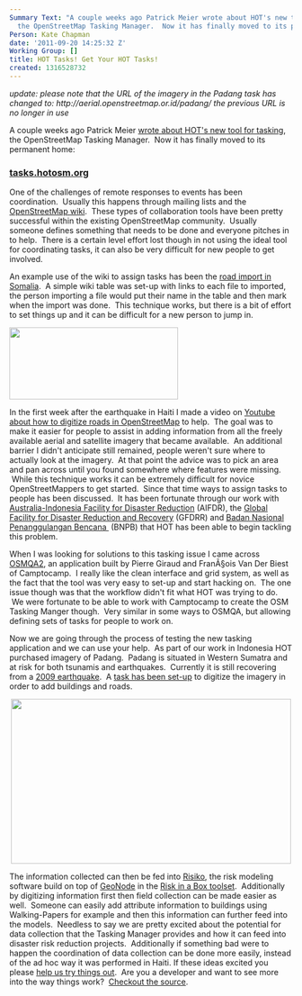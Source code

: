 ```yaml
---
Summary Text: "A couple weeks ago Patrick Meier wrote about HOT's new tool for tasking,
  the OpenStreetMap Tasking Manager.  Now it has finally moved to its permanent home:\r\ntasks.hotosm.org"
Person: Kate Chapman
date: '2011-09-20 14:25:32 Z'
Working Group: []
title: HOT Tasks! Get Your HOT Tasks!
created: 1316528732
---
```

<p><em>update: please note that the URL of the imagery in the Padang task has changed to: http://aerial.openstreetmap.or.id/padang/ the previous URL is no longer in use</em></p><p>A couple weeks ago Patrick Meier <a href="http://irevolution.net/2011/09/07/osm-micro-tasking/">wrote about HOT's new tool for tasking</a>, the OpenStreetMap Tasking Manager. &nbsp;Now it has finally moved to its permanent home:</p><h3><a href="http://tasks.hotosm.org/">tasks.hotosm.org</a></h3><p>One of the challenges of remote responses to events has been coordination. &nbsp;Usually this happens through mailing lists and the <a href="http://wiki.openstreetmap.org/wiki/Main_Page">OpenStreetMap wiki</a>. &nbsp;These types of collaboration tools have been pretty successful within the existing OpenStreetMap community. &nbsp;Usually someone defines something that needs to be done and everyone pitches in to help. &nbsp;There is a certain level effort lost though in not using the ideal tool for coordinating tasks, it can also be very difficult for new people to get involved.</p><p>An example use of the wiki to assign tasks has been the <a href="http://wiki.openstreetmap.org/wiki/WikiProject_Somalia/Roads">road import in Somalia</a>. &nbsp;A simple wiki table was set-up with links to each file to imported, the person importing a file would put their name in the table and then mark when the import was done. &nbsp;This technique works, but there is a bit of effort to set things up and it can be difficult for a new person to jump in.</p><p><a href="http://hot.openstreetmap.org/weblog/wp-content/uploads/2011/09/WikiProject-Somalia_Roads-OpenStreetMap-Wiki.png"><img class="aligncenter size-medium wp-image-181" title="WikiProject Somalia_Roads - OpenStreetMap Wiki" src="http://hot.openstreetmap.org/weblog/wp-content/uploads/2011/09/WikiProject-Somalia_Roads-OpenStreetMap-Wiki-300x128.png" alt="" height="128" width="300"></a></p><p>In the first week after the earthquake in Haiti I made a video on <a href="http://www.youtube.com/watch?v=D6pBBK1SHh0">Youtube about how to digitize roads in OpenStreetMap</a>&nbsp;to help. &nbsp;The goal was to make it easier for people to assist in adding information from all the freely available aerial and satellite imagery that became available. &nbsp;An additional barrier I didn't anticipate still remained, people weren't sure where to actually look at the imagery. &nbsp;At that point the advice was to pick an area and pan across until you found somewhere where features were missing. &nbsp;While this technique works it can be extremely difficult for novice OpenStreetMappers to get started. &nbsp;Since that time ways to assign tasks to people has been discussed. &nbsp;It has been fortunate through our work with <a href="http://www.aifdr.org/aifdr_public_website/">Australia-Indonesia Facility for Disaster Reduction</a>&nbsp;(AIFDR), the <a href="http://www.gfdrr.org/gfdrr/">Global Facility for Disaster Reduction and Recovery</a>&nbsp;(GFDRR) and <a href="http://www.bnpb.go.id/">Badan Nasional Penanggulangan Bencana&nbsp;</a>&nbsp;(BNPB) that HOT has been able to begin tackling this problem.</p><p>When I was looking for solutions to this tasking issue I came across <a href="http://osmqa2.qualitystreetmap.org/osmqa/">OSMQA2</a>, an application built by Pierre Giraud and FranÃ§ois&nbsp;Van Der Biest of Camptocamp. &nbsp;I really like the clean interface and grid system, as well as the fact that the tool was very easy to set-up and start hacking on. &nbsp;The one issue though was that the workflow didn't fit what HOT was trying to do. &nbsp;We were fortunate to be able to work with Camptocamp to create the OSM Tasking Manger though. &nbsp;Very similar in some ways to OSMQA, but allowing defining sets of tasks for people to work on.</p><p>Now we are going through the process of testing the new tasking application and we can use your help. &nbsp;As part of our work in Indonesia HOT purchased imagery of Padang. &nbsp;Padang is situated in Western Sumatra and at risk for both tsunamis and earthquakes. &nbsp;Currently it is still recovering from a <a href="http://en.wikipedia.org/wiki/2009_Sumatra_earthquakes">2009 earthquake</a>. &nbsp;A <a href="http://tasks.hotosm.org/job/2">task has been set-up</a>&nbsp;to digitize the imagery in order to add buildings and roads.</p><p style="text-align: center;"><a href="http://hot.openstreetmap.org/weblog/wp-content/uploads/2011/09/OSM-Tasking-Manager-Job-Imagery-of-Padang.png"><img class="aligncenter size-full wp-image-182" title="OSM Tasking Manager - Job - Imagery of Padang" src="http://hot.openstreetmap.org/weblog/wp-content/uploads/2011/09/OSM-Tasking-Manager-Job-Imagery-of-Padang.png" alt="" height="293" width="498"></a></p><p>The information collected can then be fed into <a href="https://github.com/AIFDR/riab/">Risiko</a>, the risk modeling software build on top of <a href="http://geonode.org/">GeoNode</a> in the <a href="http://riskinabox.org/">Risk in a Box toolset</a>. &nbsp;Additionally by digitizing information first then field collection can be made easier as well. &nbsp;Someone can easily add attribute information to buildings using Walking-Papers for example and then this information can further feed into the models. &nbsp;Needless to say we are pretty excited about the potential for data collection that the Tasking Manager provides and how it can feed into disaster risk reduction projects. &nbsp;Additionally if something bad were to happen the coordination of data collection can be done more easily, instead of the ad hoc way it was performed in Haiti. If these ideas excited you please <a href="http://tasks.hotosm.org/job/2">help us try things out</a>. &nbsp;Are you a developer and want to see more into the way things work? &nbsp;<a href="https://github.com/pgiraud/OSMTM">Checkout the source</a>. &nbsp;</p>
